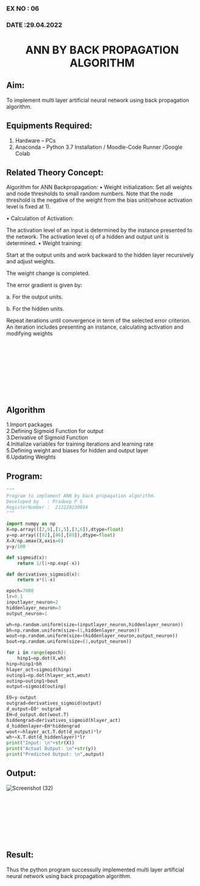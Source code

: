 ### EX NO : 06
### DATE  :29.04.2022

# <p align="center"> ANN BY BACK PROPAGATION ALGORITHM </p>
## Aim:
   To implement multi layer artificial neural network using back propagation algorithm.
## Equipments Required:
1. Hardware – PCs
2. Anaconda – Python 3.7 Installation / Moodle-Code Runner /Google Colab

## Related Theory Concept:
Algorithm for ANN Backpropagation: • Weight initialization: Set all weights and node thresholds to small random numbers. Note that the node threshold is the negative of the weight from the bias unit(whose activation level is fixed at 1).

• Calculation of Activation:

The activation level of an input is determined by the instance presented to the network.
The activation level oj of a hidden and output unit is determined.
• Weight training:

Start at the output units and work backward to the hidden layer recursively and adjust weights.

The weight change is completed.

The error gradient is given by:

a. For the output units.

b. For the hidden units.

Repeat iterations until convergence in term of the selected error criterion. An iteration includes presenting an instance, calculating activation and modifying weights


## <br/><br/><br/><br/><br/><br/>Algorithm
1.Import packages \
2.Defining Sigmoid Function for output \
3.Derivative of Sigmoid Function \
4.Initialize variables for training iterations and learning rate \
5.Defining weight and biases for hidden and output layer \
6.Updating Weights

## Program:
```python
"""
Program to implement ANN by back propagation algorithm.
Developed by   : Pradeep P S
RegisterNumber :  212220230034
"""

import numpy as np
X=np.array(([2,9],[1,5],[3,6]),dtype=float)
y=np.array(([92],[86],[89]),dtype=float)
X=X/np.amax(X,axis=0)
y=y/100

def sigmoid(x):
    return 1/(1+np.exp(-x))

def derivatives_sigmoid(x):
    return x*(1-x)

epoch=7000
lr=0.1
inputlayer_neuron=2
hiddenlayer_neuron=3
output_neuron=1

wh=np.random.uniform(size=(inputlayer_neuron,hiddenlayer_neuron))
bh=np.random.uniform(size=(1,hiddenlayer_neuron))
wout=np.random.uniform(size=(hiddenlayer_neuron,output_neuron))
bout=np.random.uniform(size=(1,output_neuron))

for i in range(epoch):
    hinp1=np.dot(X,wh)
hinp=hinp1+bh
hlayer_act=sigmoid(hinp)
outinp1=np.dot(hlayer_act,wout)
outinp=outinp1+bout
output=sigmoid(outinp)

EO=y-output
outgrad=derivatives_sigmoid(output)
d_output=EO* outgrad
EH=d_output.dot(wout.T)
hiddengrad=derivatives_sigmoid(hlayer_act)
d_hiddenlayer=EH*hiddengrad
wout+=hlayer_act.T.dot(d_output)*lr
wh+=X.T.dot(d_hiddenlayer)*lr
print("Input: \n"+str(X))
print("Actual Output: \n"+str(y))
print("Predicted Output: \n",output)

```

## Output:

![Screenshot (32)](https://user-images.githubusercontent.com/75234646/169234360-ac61e2f1-87f0-4935-8220-212538eb67c1.png)


## <br/><br/><br/><br/><br/>Result:
Thus the python program successully implemented multi layer artificial neural network using back propagation algorithm.
